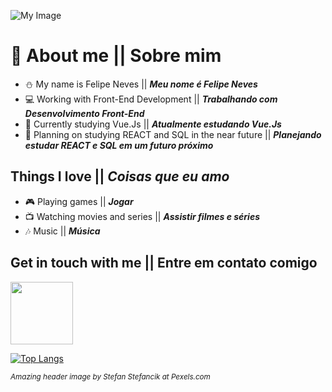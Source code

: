 ![My Image](pexels-stefan-stefancik.jpg)
# 📖 About me || Sobre mim
- ⛄ My name is Felipe Neves || ***Meu nome é Felipe Neves*** 
- 💻 Working with Front-End Development || ***Trabalhando com Desenvolvimento Front-End***
- 🌱 Currently studying Vue.Js || ***Atualmente estudando Vue.Js***
- 📑 Planning on studying REACT and SQL in the near future || ***Planejando estudar REACT e SQL em um futuro próximo***

## Things I love || ***Coisas que eu amo***
- 🎮 Playing games || ***Jogar*** 
- 📺 Watching movies and series || ***Assistir filmes e séries***
- 🎶 Music || ***Música***

## Get in touch with me || Entre em contato comigo
[<img width="100px" src="https://img.shields.io/badge/LinkedIn-0077B5?style=for-the-badge&logo=linkedin&logoColor=white"/>][linkedin]

[![Top Langs](https://github-readme-stats.vercel.app/api/top-langs/?username=anuraghazra&layout=compact)](https://github.com/anuraghazra/github-readme-stats)

[linkedin]: https://www.linkedin.com/in/felipe-rodolfo-ribeiro-das-neves-485361183/


<!--
**SnowySnoww/SnowySnoww** is a ✨ _special_ ✨ repository because its `README.md` (this file) appears on your GitHub profile.

Here are some ideas to get you started:

- 🔭 I’m currently working on ...
- 🌱 I’m currently learning ...
- 👯 I’m looking to collaborate on ...
- 🤔 I’m looking for help with ...
- 💬 Ask me about ...
- 📫 How to reach me: ...
- 😄 Pronouns: ...
- ⚡ Fun fact: ...
-->

<sub>*Amazing header image by Stefan Stefancik at Pexels.com*</sub>
